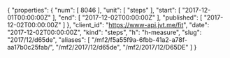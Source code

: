 {
  "properties": {
    "num": [
      8046
    ],
    "unit": [
      "steps"
    ],
    "start": [
      "2017-12-01T00:00:00Z"
    ],
    "end": [
      "2017-12-02T00:00:00Z"
    ],
    "published": [
      "2017-12-02T00:00:00Z"
    ]
  },
  "client_id": "https://www-api.jvt.me/fit",
  "date": "2017-12-02T00:00:00Z",
  "kind": "steps",
  "h": "h-measure",
  "slug": "2017/12/d65de",
  "aliases": [
    "/mf2/f5a55f9a-6fbb-41a2-a78f-aa17b0c25fab/",
    "/mf2/2017/12/d65de",
    "/mf2/2017/12/D65DE"
  ]
}
